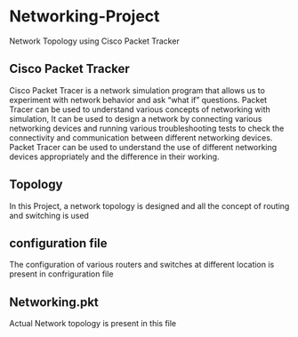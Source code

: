 ﻿# Networking-Project
Network Topology using Cisco Packet Tracker
## Cisco Packet Tracker
Cisco Packet Tracer is a network simulation program that allows us to experiment with network behavior and ask “what if” questions. 
Packet Tracer can be used to understand various concepts of networking with simulation, It can be used to design a network by connecting various networking devices and running various troubleshooting tests to check the connectivity and communication between different networking devices. Packet Tracer can be used to understand the use of different networking devices appropriately and the difference in their working. 

## Topology

In this Project, a network topology is designed and all the concept of routing and switching is used


## configuration file 

The configuration of various routers and switches at different location is present in confriguration file

## Networking.pkt

Actual Network topology is present in this file

 